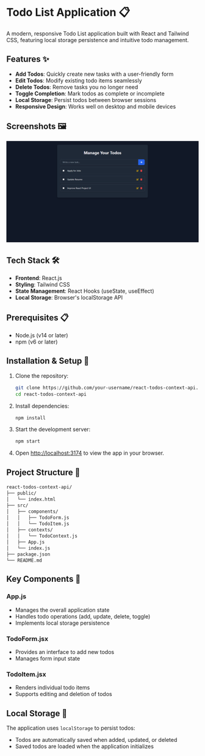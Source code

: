 # Todo List Application 📋

A modern, responsive Todo List application built with React and Tailwind CSS, featuring local storage persistence and intuitive todo management.

## Features ✨

- **Add Todos**: Quickly create new tasks with a user-friendly form
- **Edit Todos**: Modify existing todo items seamlessly
- **Delete Todos**: Remove tasks you no longer need
- **Toggle Completion**: Mark todos as complete or incomplete
- **Local Storage**: Persist todos between browser sessions
- **Responsive Design**: Works well on desktop and mobile devices

## Screenshots 🖼️

![Todo List Interface](/screenshots/todo-list-interface.png)

## Tech Stack 🛠️

- **Frontend**: React.js
- **Styling**: Tailwind CSS
- **State Management**: React Hooks (useState, useEffect)
- **Local Storage**: Browser's localStorage API

## Prerequisites 📋

- Node.js (v14 or later)
- npm (v6 or later)

## Installation & Setup 🚀

1. Clone the repository:

   ```bash
   git clone https://github.com/your-username/react-todos-context-api.git
   cd react-todos-context-api
   ```

2. Install dependencies:

   ```bash
   npm install
   ```

3. Start the development server:

   ```bash
   npm start
   ```

4. Open [http://localhost:3174](http://localhost:3174) to view the app in your browser.

## Project Structure 📂

```
react-todos-context-api/
├── public/
│   └── index.html
├── src/
│   ├── components/
│   │   ├── TodoForm.js
│   │   └── TodoItem.js
│   ├── contexts/
│   │   └── TodoContext.js
│   ├── App.js
│   └── index.js
├── package.json
└── README.md
```

## Key Components 🧩

### App.js

- Manages the overall application state
- Handles todo operations (add, update, delete, toggle)
- Implements local storage persistence

### TodoForm.jsx

- Provides an interface to add new todos
- Manages form input state

### TodoItem.jsx

- Renders individual todo items
- Supports editing and deletion of todos

## Local Storage 💾

The application uses `localStorage` to persist todos:

- Todos are automatically saved when added, updated, or deleted
- Saved todos are loaded when the application initializes

